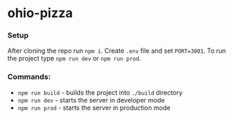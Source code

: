 # ohio-pizza

### Setup

After cloning the repo run `npm i`. Create `.env` file and set `PORT=3001`. To run the project type `npm run dev` or `npm run prod`.

### Commands:

- `npm run build` - builds the project into `./build` directory
- `npm run dev` - starts the server in developer mode
- `npm run prod` - starts the server in production mode
